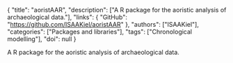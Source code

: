 {
  "title": "aoristAAR",
  "description": ["A R package for the aoristic analysis of archaeological data."],
  "links": {
    "GitHub": "https://github.com/ISAAKiel/aoristAAR"
  },
  "authors": ["ISAAKiel"],
  "categories": ["Packages and libraries"],
  "tags": ["Chronological modelling"],
  "doi": null
}

<!-- Generated by csv2md.R – do not edit by hand -->

A R package for the aoristic analysis of archaeological data.